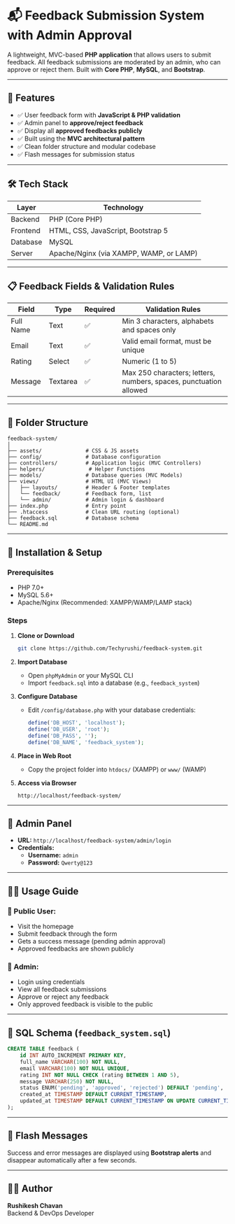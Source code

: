 # 📬 Feedback Submission System with Admin Approval

A lightweight, MVC-based **PHP application** that allows users to submit feedback. All feedback submissions are moderated by an admin, who can approve or reject them. Built with **Core PHP**, **MySQL**, and **Bootstrap**.

---

## 🚀 Features

- ✅ User feedback form with **JavaScript & PHP validation**
- ✅ Admin panel to **approve/reject feedback**
- ✅ Display all **approved feedbacks publicly**
- ✅ Built using the **MVC architectural pattern**
- ✅ Clean folder structure and modular codebase
- ✅ Flash messages for submission status

---

## 🛠️ Tech Stack

| Layer     | Technology       |
|-----------|------------------|
| Backend   | PHP (Core PHP)   |
| Frontend  | HTML, CSS, JavaScript, Bootstrap 5 |
| Database  | MySQL            |
| Server    | Apache/Nginx (via XAMPP, WAMP, or LAMP)

---

## 📋 Feedback Fields & Validation Rules

| Field      | Type    | Required | Validation Rules |
|------------|---------|----------|------------------|
| Full Name  | Text    | ✅       | Min 3 characters, alphabets and spaces only |
| Email      | Text    | ✅       | Valid email format, must be unique |
| Rating     | Select  | ✅       | Numeric (1 to 5) |
| Message    | Textarea| ✅       | Max 250 characters; letters, numbers, spaces, punctuation allowed |

---

## 📂 Folder Structure

```
feedback-system/
│
├── assets/              # CSS & JS assets
├── config/              # Database configuration
├── controllers/         # Application logic (MVC Controllers)
├── helpers/              # Helper Functions
├── models/              # Database queries (MVC Models)
├── views/               # HTML UI (MVC Views)
│   ├── layouts/         # Header & Footer templates
│   └── feedback/        # Feedback form, list
│   └── admin/           # Admin login & dashboard
├── index.php            # Entry point
├── .htaccess            # Clean URL routing (optional)
├── feedback.sql         # Database schema
└── README.md
```

---

## 🧪 Installation & Setup

### Prerequisites
- PHP 7.0+
- MySQL 5.6+
- Apache/Nginx (Recommended: XAMPP/WAMP/LAMP stack)

### Steps

1. **Clone or Download**
   ```bash
   git clone https://github.com/Techyrushi/feedback-system.git
   ```

2. **Import Database**
   - Open `phpMyAdmin` or your MySQL CLI
   - Import `feedback.sql` into a database (e.g., `feedback_system`)

3. **Configure Database**
   - Edit `/config/database.php` with your database credentials:
     ```php
     define('DB_HOST', 'localhost');
     define('DB_USER', 'root');
     define('DB_PASS', '');
     define('DB_NAME', 'feedback_system');
     ```

4. **Place in Web Root**
   - Copy the project folder into `htdocs/` (XAMPP) or `www/` (WAMP)

5. **Access via Browser**
   ```
   http://localhost/feedback-system/
   ```

---

## 🔐 Admin Panel

- **URL:** `http://localhost/feedback-system/admin/login`
- **Credentials:**
  - **Username:** `admin`
  - **Password:** `Qwerty@123`

---

## 👨‍💻 Usage Guide

### 🔸 Public User:
- Visit the homepage
- Submit feedback through the form
- Gets a success message (pending admin approval)
- Approved feedbacks are shown publicly

### 🔸 Admin:
- Login using credentials
- View all feedback submissions
- Approve or reject any feedback
- Only approved feedback is visible to the public

---

## 📄 SQL Schema (`feedback_system.sql`)

```sql
CREATE TABLE feedback (
    id INT AUTO_INCREMENT PRIMARY KEY,
    full_name VARCHAR(100) NOT NULL,
    email VARCHAR(100) NOT NULL UNIQUE,
    rating INT NOT NULL CHECK (rating BETWEEN 1 AND 5),
    message VARCHAR(250) NOT NULL,
    status ENUM('pending', 'approved', 'rejected') DEFAULT 'pending',
    created_at TIMESTAMP DEFAULT CURRENT_TIMESTAMP,
    updated_at TIMESTAMP DEFAULT CURRENT_TIMESTAMP ON UPDATE CURRENT_TIMESTAMP
);
```

---

## 💬 Flash Messages

Success and error messages are displayed using **Bootstrap alerts** and disappear automatically after a few seconds.

---

## 👨‍💻 Author

**Rushikesh Chavan**  
Backend & DevOps Developer